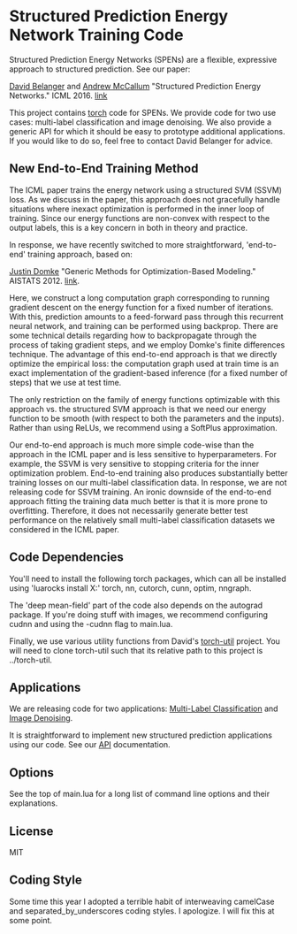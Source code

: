 # Structured Prediction Energy Network Training Code

Structured Prediction Energy Networks (SPENs) are a flexible, expressive approach to structured prediction. See our paper:

[David Belanger](https://people.cs.umass.edu/~belanger/) and [Andrew McCallum](https://people.cs.umass.edu/~mccallum/pubs.html) "Structured Prediction Energy Networks." ICML 2016. [link](https://people.cs.umass.edu/~belanger/belanger_spen_icml.pdf)


This project contains [torch](http://torch.ch/) code for SPENs. We provide code for two use cases: multi-label classification and image denoising. We also provide a generic API for which it should be easy to prototype additional applications. If you would like to do so, feel free to contact David Belanger for advice. 


## New End-to-End Training Method
The ICML paper trains the energy network using a structured SVM (SSVM) loss. As we discuss in the paper, this approach does not gracefully handle situations where inexact optimization is performed in the inner loop of training. Since our energy functions are non-convex with respect to the output labels, this is a key concern in both in theory and practice. 

In response, we have recently switched to more straightforward, 'end-to-end' training approach, based on:

[Justin Domke](http://users.cecs.anu.edu.au/~jdomke/)  "Generic Methods for Optimization-Based Modeling." AISTATS 2012. [link](http://www.jmlr.org/proceedings/papers/v22/domke12/domke12.pdf).

Here, we construct a long computation graph corresponding to running gradient descent on the energy function for a fixed number of iterations. With this, prediction amounts to a feed-forward pass through this recurrent neural network, and training can be performed using backprop. There are some technical details regarding how to backpropagate through the process of taking gradient steps, and we employ Domke's finite differences technique. The advantage of this end-to-end approach is that we directly optimize the empirical loss: the computation graph used at train time is an exact implementation of the gradient-based inference (for a fixed number of steps) that we use at test time. 

The only restriction on the family of energy functions optimizable with this approach vs. the structured SVM approach is that we need our energy function to be smooth (with respect to both the parameters and the inputs). Rather than using ReLUs, we recommend using a SoftPlus approximation. 

Our end-to-end approach is much more simple code-wise than the approach in the ICML paper and is less sensitive to hyperparameters. For example, the SSVM is very sensitive to stopping criteria for the inner optimization problem. End-to-end training also produces substantially better training losses on our multi-label classification data.  In response, we are not releasing code for SSVM training. An ironic downside of the end-to-end approach fitting the training data much better is that it is more prone to overfitting. Therefore, it does not necessarily generate better test performance on the relatively small multi-label classification datasets we considered in the ICML paper.

## Code Dependencies
You'll need to install the following torch packages, which can all be installed using 'luarocks install X:' torch, nn, cutorch, cunn, optim, nngraph. 

The 'deep mean-field' part of the code also depends on the autograd package. If you're doing stuff with images, we recommend configuring cudnn and using the -cudnn flag to main.lua.

Finally, we use various utility functions from David's [torch-util](https://github.com/davidBelanger/torch-util) project. You will need to clone torch-util such that its relative path to this project is ../torch-util. 

## Applications
We are releasing code for two applications: [Multi-Label Classification](MultiLabelClassification.md) and [Image Denoising](Denoising.md).	

It is straightforward to implement new structured prediction applications using our code. See our [API](Applications.md) documentation.

## Options
See the top of main.lua for a long list of command line options and their explanations. 

## License 
MIT

## Coding Style
Some time this year I adopted a terrible habit of interweaving camelCase and separated\_by\_underscores coding styles. I apologize. I will fix this at some point. 
